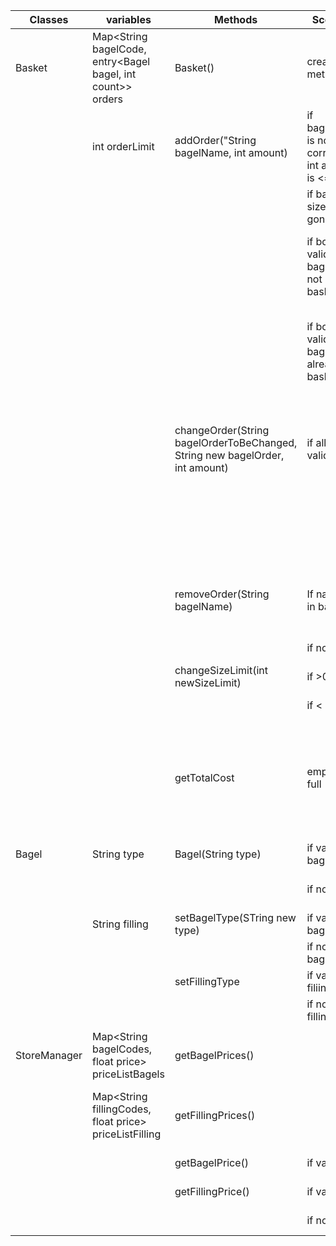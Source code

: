 
| Classes      | variables                                                   | Methods                                                                      | Scenario                                          | Outputs                                                                |
| ------------ | ----------------------------------------------------------- | ---------------------------------------------------------------------------- | ------------------------------------------------- | ---------------------------------------------------------------------- |
| Basket       | Map<String bagelCode, entry<Bagel bagel, int count>> orders | Basket()                                                                     | create method                                     | empty Basket                                                           |
|              | int orderLimit                                              | addOrder("String bagelName, int amount)                                      | if bagelName is not correct or int amount is <= 0 | returns false                                                          |
|              |                                                             |                                                                              | if basket size is gone over                       | returns false                                                          |
|              |                                                             |                                                                              | if both valid and bagel is not in basket yet      | returns true, and the bagel is added to the basket                     |
|              |                                                             |                                                                              | if both are valid and bagel is already in basket  | returns true, and the amount is added to the bagel in basket           |
|              |                                                             | changeOrder(String bagelOrderToBeChanged, String new bagelOrder, int amount) | if all are valid                                  | the bagel version is changed and set to a new amount, true is returned |
|              |                                                             |                                                                              |                                                   | nothing happens and false is returned                                  |
|              |                                                             | removeOrder(String bagelName)                                                | If name is in basket                              | the order is removed and true is returnd                               |
|              |                                                             |                                                                              | if not                                            | returns false                                                          |
|              |                                                             | changeSizeLimit(int newSizeLimit)                                            | if >0                                             | returns true                                                           |
|              |                                                             |                                                                              | if < 0                                            | returns false                                                          |
|              |                                                             | getTotalCost                                                                 | empty or full                                     | it calculated and returns the cost of all bagels and fillings          |
|              |                                                             |                                                                              |                                                   |                                                                        |
| Bagel        | String type                                                 | Bagel(String type)                                                           | if valid bagel type                               | set as that bagel                                                      |
|              |                                                             |                                                                              | if not                                            | sets as default bagel                                                  |
|              | String filling                                              | setBagelType(STring new type)                                                | if valid bagel                                    | return true                                                            |
|              |                                                             |                                                                              | if not valid bagel                                | returns false                                                          |
|              |                                                             | setFillingType                                                               | if valid filiing                                  | return true                                                            |
|              |                                                             |                                                                              | if not valid filling                              | return false                                                           |
|              |                                                             |                                                                              |                                                   |                                                                        |
| StoreManager | Map<String bagelCodes, float price> priceListBagels         | getBagelPrices()                                                             |                                                   | returns map of bagel and prices                                        |
|              | Map<String fillingCodes, float price> priceListFilling      | getFillingPrices()                                                           |                                                   | returns map of fillings and prices                                     |
|              |                                                             | getBagelPrice()                                                              | if valid                                          | returns price                                                          |
|              |                                                             | getFillingPrice()                                                            | if valid                                          | returns price                                                          |
|              |                                                             |                                                                              | if not                                            | returns -1                                                             |
